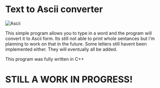 # Text to Ascii converter

![Ascii](https://user-images.githubusercontent.com/63375470/147860323-5457db13-4982-402b-9553-7fe3fe702544.png)

This simple program allows you to type in a word and the program will convert it to Ascii form. Its still not able to print whole sentances but i'm planning to work on that in the future. Some letters still havent been implemented either. They will eventually all be added.

This program was fully written in C++

# STILL A WORK IN PROGRESS!

